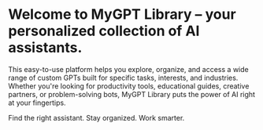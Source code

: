 # Welcome to MyGPT Library – your personalized collection of AI assistants.
This easy-to-use platform helps you explore, organize, and access a wide range of custom GPTs built for specific tasks, interests, and industries. Whether you're looking for productivity tools, educational guides, creative partners, or problem-solving bots, MyGPT Library puts the power of AI right at your fingertips.

Find the right assistant. Stay organized. Work smarter.
